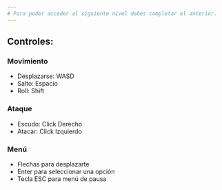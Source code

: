 ```yaml
---
# Para poder acceder al siguiente nivel debes completar el anterior.
---
```

## Controles: 
### Movimiento
- Desplazarse: WASD
- Salto: Espacio
- Roll: Shift

### Ataque
- Escudo: Click Derecho
- Atacar: Click Izquierdo

### Menú
- Flechas para desplazarte
- Enter para seleccionar una opción
- Tecla ESC para menú de pausa
